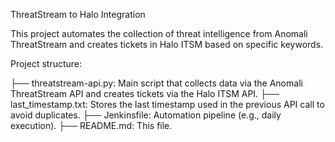 ThreatStream to Halo Integration

This project automates the collection of threat intelligence from Anomali ThreatStream and creates tickets in Halo ITSM based on specific keywords.

Project structure:

├── threatstream-api.py: Main script that collects data via the Anomali ThreatStream API and creates tickets via the Halo ITSM API.
├── last_timestamp.txt: Stores the last timestamp used in the previous API call to avoid duplicates.
├── Jenkinsfile: Automation pipeline (e.g., daily execution).
├── README.md: This file.
